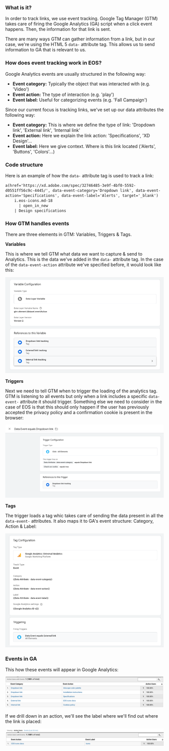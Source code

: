 ### What is it?

In order to track links, we use event tracking. Google Tag Manager (GTM) takes care of firing the Google Analytics (GA) script when a click event happens. Then, the information for that link is sent. 

There are many ways GTM can gather information from a link, but in our case, we're using the HTML 5 `data-` attribute tag. This allows us to send information to GA that is relevant to us. 

### How does event tracking work in EOS?

Google Analytics events are usually structured in the following way:
* **Event category:** Typically the object that was interacted with (e.g. 'Video')
* **Event action:** The type of interaction (e.g. 'play')
* **Event label:** Useful for categorizing events (e.g. 'Fall Campaign')

Since our current focus is tracking links, we've set up our data attributes the following way:
* **Event category:** This is where we define the type of link: 'Dropdown link', 'External link', 'Internal link'
* **Event action:** Here we explain the link action: 'Specifications', 'XD Design'...
* **Event label:** Here we give context. Where is this link located ('Alerts', 'Buttons', 'Colors'...)

### Code structure
Here is an example of how the `data-` attribute tag is used to track a link:

```
a(href='https://xd.adobe.com/spec/32746485-3e9f-4bf0-5592-d0551ff56c9c-4445/', data-event-category='Dropdown link', data-event-action='Specifications', data-event-label='Alerts', target='_blank')
    i.eos-icons.md-18
      | open_in_new
    | Design specifications
```

### How GTM handles events
There are three elements in GTM: Variables, Triggers & Tags.

**Variables**

This is where we tell GTM what data we want to capture & send to Analytics. This is the data we've added in the `data-` attribute tag. In the case of the `data-event-action` attribute we've specified before, it would look like this:

![variable](uploads/d71d13daa26bd4e66b0ed08d61992911/variable.png)

**Triggers**

Next we need to tell GTM when to trigger the loading of the analytics tag. GTM is listening to all events but only when a link includes a specific `data-event-` attribute it should trigger. Something else we need to consider in the case of EOS is that this should only happen if the user has previously accepted the privacy policy and a confirmation cookie is present in the browser:

![trigger](uploads/7a038d46949e633eb2866e064b3b9428/trigger.png)

**Tags**

The trigger loads a tag whic takes care of sending the data present in all the `data-event-` attributes. It also maps it to GA's event structure: Category, Action & Label:

![tag](uploads/65f3e1bb05a77ad6c8e40509b9b55df1/tag.png)


### Events in GA
This how these events will appear in Google Analytics:

![Screenshot_2019-11-06_at_14.16.04](uploads/684f9a44c3298ac997ff43e17f734c74/Screenshot_2019-11-06_at_14.16.04.png)

If we drill down in an action, we'll see the label where we'll find out where the link is placed:

![Screenshot_2019-11-06_at_14.16.14](uploads/a56312bd2e86a1dbc3817c8ea3b7fd5d/Screenshot_2019-11-06_at_14.16.14.png)
